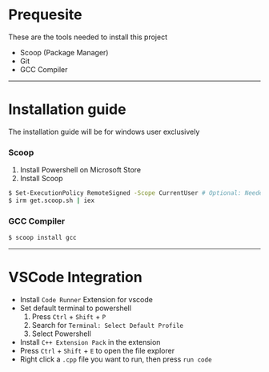 # Prequesite


These are the tools needed to install this project
- Scoop (Package Manager)
- Git
- GCC Compiler

---

# Installation guide

The installation guide will be for windows user exclusively

### Scoop

1. Install Powershell on Microsoft Store
2. Install Scoop
```bash
$ Set-ExecutionPolicy RemoteSigned -Scope CurrentUser # Optional: Needed to run a remote script the first time
$ irm get.scoop.sh | iex
```

### GCC Compiler

```bash
$ scoop install gcc
```

---

# VSCode Integration

- Install `Code Runner` Extension for vscode
- Set default terminal to powershell
  1. Press `Ctrl` + `Shift` + `P`
  2. Search for `Terminal: Select Default Profile`
  3. Select Powershell
- Install `C++ Extension Pack` in the extension
- Press `Ctrl` + `Shift` + `E` to open the file explorer
- Right click a `.cpp` file you want to run, then press `run code`
